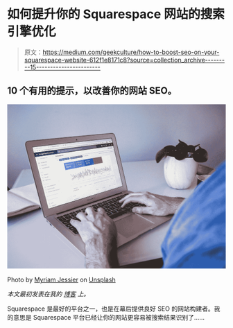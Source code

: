 # 如何提升你的 Squarespace 网站的搜索引擎优化

> 原文：<https://medium.com/geekculture/how-to-boost-seo-on-your-squarespace-website-612f1e8171c8?source=collection_archive---------15----------------------->

## 10 个有用的提示，以改善你的网站 SEO。

![](img/07e5de36162c67522c022f4885f9c77b.png)

Photo by [Myriam Jessier](https://unsplash.com/@mjessier?utm_source=medium&utm_medium=referral) on [Unsplash](https://unsplash.com?utm_source=medium&utm_medium=referral)

*本文最初发表在我的* [*博客*](https://www.mehdiaoussiad.com/blog/how-to-boost-seo-squarespace) *上。*

Squarespace 是最好的平台之一，也是在幕后提供良好 SEO 的网站构建者。我的意思是 Squarespace 平台已经让你的网站更容易被搜索结果识别了……